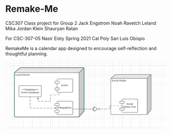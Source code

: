 # Remake-Me
CSC307 Class project for Group 2
Jack Engstrom
Noah Ravetch
Leland Mika
Jordan Klein
Shauryan Ratan

For CSC-307-05
Nasir Eisty
Spring 2021
Cal Poly San Luis Obispo

RemakeMe is a calendar app designed to encourage self-reflection and thoughtful planning.

![alt text](https://github.com/Shauryan735/Remake-Me/blob/master/Component%20Diagram.PNG "System Architecture")
